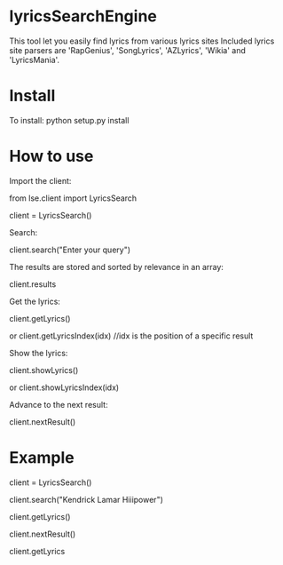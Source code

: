 # lyricsSearchEngine
This tool let you easily find lyrics from various lyrics sites
Included lyrics site parsers are 'RapGenius', 'SongLyrics', 'AZLyrics', 'Wikia' and 'LyricsMania'.

# Install
To install:
python setup.py install

# How to use
Import the client:

from lse.client import LyricsSearch

client = LyricsSearch()


Search:

client.search("Enter your query")

The results are stored and sorted by relevance in an array:

client.results


Get the lyrics:

client.getLyrics()

or client.getLyricsIndex(idx)  //idx is the position of a specific result 


Show the lyrics:

client.showLyrics()

or client.showLyricsIndex(idx)


Advance to the next result:

client.nextResult()


# Example
client = LyricsSearch()

client.search("Kendrick Lamar Hiiipower")

client.getLyrics()

client.nextResult()

client.getLyrics
